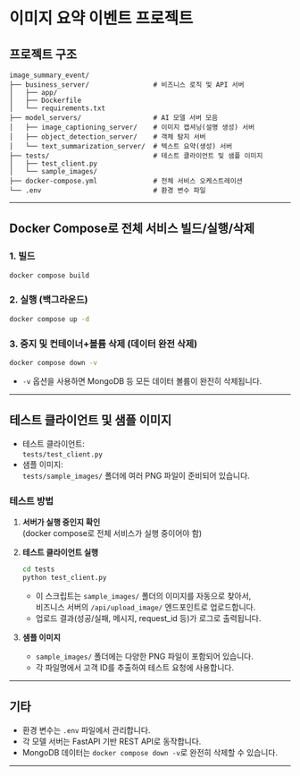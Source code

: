 # 이미지 요약 이벤트 프로젝트

## 프로젝트 구조

```
image_summary_event/
├── business_server/                # 비즈니스 로직 및 API 서버
│   ├── app/
│   ├── Dockerfile
│   └── requirements.txt
├── model_servers/                  # AI 모델 서버 모음
│   ├── image_captioning_server/    # 이미지 캡셔닝(설명 생성) 서버
│   ├── object_detection_server/    # 객체 탐지 서버
│   └── text_summarization_server/  # 텍스트 요약(생성) 서버
├── tests/                          # 테스트 클라이언트 및 샘플 이미지
│   ├── test_client.py
│   └── sample_images/
├── docker-compose.yml              # 전체 서비스 오케스트레이션
└── .env                            # 환경 변수 파일
```

---

## Docker Compose로 전체 서비스 빌드/실행/삭제

### 1. 빌드
```bash
docker compose build
```

### 2. 실행 (백그라운드)
```bash
docker compose up -d
```

### 3. 중지 및 컨테이너+볼륨 삭제 (데이터 완전 삭제)
```bash
docker compose down -v
```
- `-v` 옵션을 사용하면 MongoDB 등 모든 데이터 볼륨이 완전히 삭제됩니다.

---

## 테스트 클라이언트 및 샘플 이미지

- 테스트 클라이언트:  
  `tests/test_client.py`
- 샘플 이미지:  
  `tests/sample_images/` 폴더에 여러 PNG 파일이 준비되어 있습니다.

### 테스트 방법

1. **서버가 실행 중인지 확인**  
   (docker compose로 전체 서비스가 실행 중이어야 함)

2. **테스트 클라이언트 실행**
   ```bash
   cd tests
   python test_client.py
   ```
   - 이 스크립트는 `sample_images/` 폴더의 이미지를 자동으로 찾아서,  
     비즈니스 서버의 `/api/upload_image/` 엔드포인트로 업로드합니다.
   - 업로드 결과(성공/실패, 메시지, request_id 등)가 로그로 출력됩니다.

3. **샘플 이미지**
   - `sample_images/` 폴더에는 다양한 PNG 파일이 포함되어 있습니다.
   - 각 파일명에서 고객 ID를 추출하여 테스트 요청에 사용합니다.

---

## 기타

- 환경 변수는 `.env` 파일에서 관리합니다.
- 각 모델 서버는 FastAPI 기반 REST API로 동작합니다.
- MongoDB 데이터는 `docker compose down -v`로 완전히 삭제할 수 있습니다.

---

